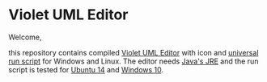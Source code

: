 # Violet UML Editor

Welcome,

this repository contains compiled [Violet UML Editor] with icon and [universal run script] for Windows and Linux.
The editor needs [Java's JRE] and the run script is tested for [Ubuntu 14] and [Windows 10].


[Violet UML Editor]:https://github.com/violetumleditor/violetumleditor
[universal run script]:https://github.com/petrknap/violetumleditor/blob/master/run.bat
[Java's JRE]:http://java.com/en/
[Ubuntu 14]:http://www.ubuntu.com/desktop
[Windows 10]:https://www.microsoft.com/en-us/windows
